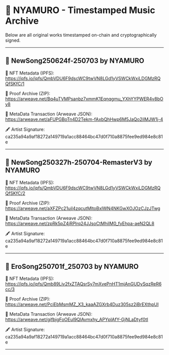 # 🎼 NYAMURO - Timestamped Music Archive

Below are all original works timestamped on-chain and cryptographically signed.

---

## 🎵 NewSong250624f-250703 by NYAMURO

🔗 NFT Metadata (IPFS): https://ipfs.io/ipfs/QmbVDU6F9dscWC9twVN8LGd1yVSWCkWxiLDGMzRQQfSKfC/1

🧾 Proof Archive (ZIP): https://arweave.net/Bq4uTVMPsanbz7xmmK1Eqnqgmu_YXhYYPWER4v8bOy8

🧠 MetaData Transaction (Arweave JSON): https://arweave.net/aFUPGBoTn4D2Tekm-fAxbQhHwp6M5JaQo2ilMJW1j-4

🖋️ Artist Signature: ca235a94a9af18272a149719a1acc88464bc47d0f710a8875fee9ed984e8c81e

---

## 🎵 NewSong250327h-250704-RemasterV3 by NYAMURO

🔗 NFT Metadata (IPFS): https://ipfs.io/ipfs/QmbVDU6F9dscWC9twVN8LGd1yVSWCkWxiLDGMzRQQfSKfC/2

🧾 Proof Archive (ZIP): https://arweave.net/aXFZPc21ujl4zqcutMltoBxIWN4NKGwXOJOzCJzJTwg

🧠 MetaData Transaction (Arweave JSON): https://arweave.net/zpRk5pZ4jRPlrq24JJsoCtMhilM0_fyEhpa-aeN2QL8

🖋️ Artist Signature: ca235a94a9af18272a149719a1acc88464bc47d0f710a8875fee9ed984e8c81e

---

## 🎵 EroSong250701f_250703 by NYAMURO

🔗 NFT Metadata (IPFS): https://ipfs.io/ipfs/Qmb89Liv2fxZTAQsrSy7mXvePnHT1mjAnGUDySqzReR6cc/3

🧾 Proof Archive (ZIP): https://arweave.net/PciEbMsmMZ_X3_kaaAZGXrb4Duz305sz2iBrEXthpUI

🧠 MetaData Transaction (Arweave JSON): https://arweave.net/gifbjgFoOEul9QlAvmxhy_APYpIAfY-GjNLaDtyf0tI

🖋️ Artist Signature: ca235a94a9af18272a149719a1acc88464bc47d0f710a8875fee9ed984e8c81e

---